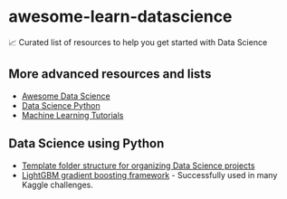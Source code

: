 # awesome-learn-datascience

:chart_with_upwards_trend: Curated list of resources to help you get started with Data Science

## More advanced resources and lists

- [Awesome Data Science](https://github.com/bulutyazilim/awesome-datascience)
- [Data Science Python](https://github.com/ujjwalkarn/DataSciencePython)
- [Machine Learning Tutorials](https://github.com/ujjwalkarn/Machine-Learning-Tutorials)

## Data Science using Python

- [Template folder structure for organizing Data Science projects](https://github.com/drivendata/cookiecutter-data-science)
- [LightGBM gradient boosting framework](https://github.com/Microsoft/LightGBM) - Successfully used in many Kaggle challenges.
